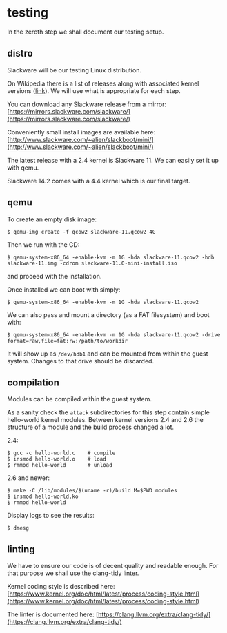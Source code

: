 # testing

In the zeroth step we shall document our testing setup.


## distro

Slackware will be our testing Linux distribution.

On Wikipedia there is a list of releases along with associated kernel versions ([link](https://en.wikipedia.org/wiki/Slackware#Releases)).
We will use what is appropriate for each step.

You can download any Slackware release from a mirror: [https://mirrors.slackware.com/slackware/](https://mirrors.slackware.com/slackware/)

Conveniently small install images are available here: [http://www.slackware.com/~alien/slackboot/mini/](http://www.slackware.com/~alien/slackboot/mini/)

The latest release with a 2.4 kernel is Slackware 11. We can easily set it up with qemu.

Slackware 14.2 comes with a 4.4 kernel which is our final target.


## qemu

To create an empty disk image:
```
$ qemu-img create -f qcow2 slackware-11.qcow2 4G
```

Then we run with the CD:
```
$ qemu-system-x86_64 -enable-kvm -m 1G -hda slackware-11.qcow2 -hdb slackware-11.img -cdrom slackware-11.0-mini-install.iso
```
and proceed with the installation.


Once installed we can boot with simply:
```
$ qemu-system-x86_64 -enable-kvm -m 1G -hda slackware-11.qcow2
```

We can also pass and mount a directory (as a FAT filesystem) and boot with:
```
$ qemu-system-x86_64 -enable-kvm -m 1G -hda slackware-11.qcow2 -drive format=raw,file=fat:rw:/path/to/workdir
```
It will show up as `/dev/hdb1` and can be mounted from within the guest system.
Changes to that drive should be discarded.


## compilation

Modules can be compiled within the guest system.

As a sanity check the `attack` subdirectories for this step contain simple hello-world kernel modules.
Between kernel versions 2.4 and 2.6 the structure of a module and the build process changed a lot.

2.4:
```
$ gcc -c hello-world.c    # compile
$ insmod hello-world.o    # load
$ rmmod hello-world       # unload
```

2.6 and newer:
```
$ make -C /lib/modules/$(uname -r)/build M=$PWD modules
$ insmod hello-world.ko
$ rmmod hello-world
```

Display logs to see the results:
```
$ dmesg
```


## linting

We have to ensure our code is of decent quality and readable enough. For that purpose we shall use the clang-tidy linter.

Kernel coding style is described here: [https://www.kernel.org/doc/html/latest/process/coding-style.html](https://www.kernel.org/doc/html/latest/process/coding-style.html)

The linter is documented here: [https://clang.llvm.org/extra/clang-tidy/](https://clang.llvm.org/extra/clang-tidy/)



